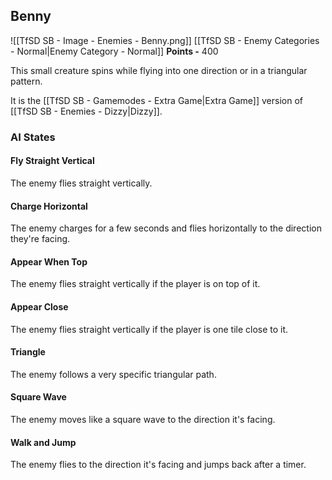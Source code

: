 ## Benny
![[TfSD SB - Image - Enemies - Benny.png]]
[[TfSD SB - Enemy Categories - Normal|Enemy Category - Normal]]
**Points -** 400

This small creature spins while flying into one direction or in a triangular pattern.

It is the [[TfSD SB - Gamemodes - Extra Game|Extra Game]] version of [[TfSD SB - Enemies - Dizzy|Dizzy]].
### AI States
#### Fly Straight Vertical
The enemy flies straight vertically.
#### Charge Horizontal
The enemy charges for a few seconds and flies horizontally to the direction they're facing.
#### Appear When Top
The enemy flies straight vertically if the player is on top of it.
#### Appear Close
The enemy flies straight vertically if the player is one tile close to it.
#### Triangle
The enemy follows a very specific triangular path.
#### Square Wave
The enemy moves like a square wave to the direction it's facing.
#### Walk and Jump
The enemy flies to the direction it's facing and jumps back after a timer.